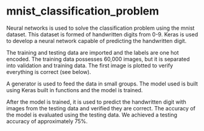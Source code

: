 # mnist_classification_problem

Neural networks is used to solve the classification problem using the mnist dataset. This dataset is formed of handwritten digits from 0-9. Keras is used to develop a neural network capable of predicting the handwritten digit.

The training and testing data are imported and the labels are one hot encoded. The training data possesses 60,000 images, but it is separated into validation and training data. The first image is plotted to verify everything is correct (see below).

A generator is used to feed the data in small groups. The model used is built using Keras built in functions and the model is trained.

After the model is trained, it is used to predict the handwritten digit with images from the testing data and verified they are correct. The accuracy of the model is evaluated using the testing data. We achieved a testing accuracy of approximately 75%.
